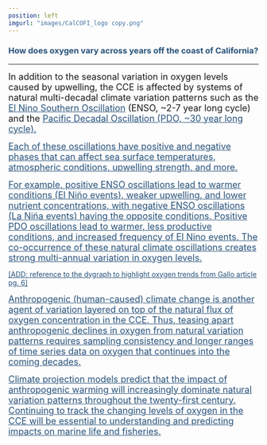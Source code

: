 ```yaml
---
position: left
imgurl: "images/CalCOFI_logo copy.png"
---
```


### <span style="color:#28527A"> How does oxygen vary across years off the coast of California? </span>

--- 

<font size="+1"> In addition to the seasonal variation in oxygen levels caused by upwelling, the CCE is affected by systems of natural multi-decadal climate variation patterns such as the <a href="https://www.noaa.gov/education/resource-collections/weather-atmosphere/el-nino" style="color: #28527A; text-decoration: underline;">El Nino Southern Oscillation</a> (ENSO, ~2-7 year long cycle) and the <a href="https://www.fisheries.noaa.gov/insight/ocean-atmosphere-climate-indices#the-pacific-decadal-oscillation" style="color: #28527A; text-decoration: underline;"> Pacific Decadal Oscillation (PDO, ~30 year long cycle). </font>

<font size="+1"> Each of these oscillations have positive and negative phases that can affect sea surface temperatures, atmospheric conditions, upwelling strength, and more. </font>

<font size="+1"> For example, positive ENSO oscillations lead to warmer conditions (El Niño events), weaker upwelling, and lower nutrient concentrations, with negative ENSO oscillations (La Niña events) having the opposite conditions. Positive PDO oscillations lead to warmer, less productive conditions, and increased frequency of El Nino events. The co-occurrence of these natural climate oscillations creates strong multi-annual variation in oxygen levels. </font>

[ADD: reference to the dygraph to highlight oxygen trends from Gallo article pg. 6]

<font size="+1"> Anthropogenic (human-caused) climate change is another agent of variation layered on top of the natural flux of oxygen concentration in the CCE. Thus, teasing apart anthropogenic declines in oxygen from natural variation patterns requires sampling consistency and longer ranges of time series data on oxygen that continues into the coming decades. </font>

<font size="+1"> Climate projection models predict that the impact of anthropogenic warming will increasingly dominate natural variation patterns throughout the twenty-first century. Continuing to track the changing levels of oxygen in the CCE will be essential to understanding and predicting impacts on marine life and fisheries. </font>
